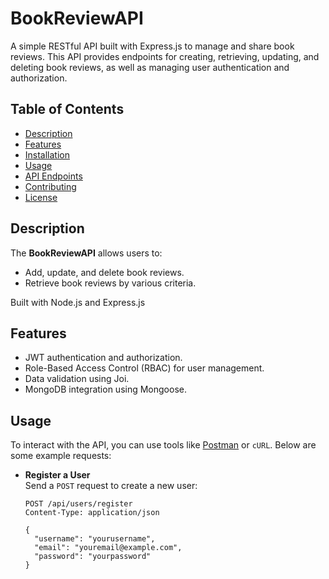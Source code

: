 # BookReviewAPI

A simple RESTful API built with Express.js to manage and share book reviews. This API provides endpoints for creating, retrieving, updating, and deleting book reviews, as well as managing user authentication and authorization.

## Table of Contents
- [Description](#description)
- [Features](#features)
- [Installation](#installation)
- [Usage](#usage)
- [API Endpoints](#api-endpoints)
- [Contributing](#contributing)
- [License](#license)

## Description

The **BookReviewAPI** allows users to:
- Add, update, and delete book reviews.
- Retrieve book reviews by various criteria.

Built with Node.js and Express.js
## Features

- JWT authentication and authorization.
- Role-Based Access Control (RBAC) for user management.
- Data validation using Joi.
- MongoDB integration using Mongoose.

## Usage

To interact with the API, you can use tools like [Postman](https://www.postman.com/) or `cURL`. Below are some example requests:

- **Register a User**  
  Send a `POST` request to create a new user:

  ```http
  POST /api/users/register
  Content-Type: application/json

  {
    "username": "yourusername",
    "email": "youremail@example.com",
    "password": "yourpassword"
  }

